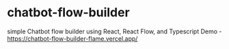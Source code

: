 # chatbot-flow-builder
simple Chatbot flow builder using React, React Flow, and Typescript
Demo - https://chatbot-flow-builder-flame.vercel.app/
